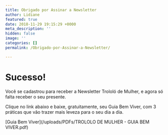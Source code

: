 ```yaml
---
title: Obrigado por Assinar a Newsletter
author: Lidiane
featured: true
date: 2018-11-29 19:15:29 +0000
meta_description: ''
hidden: false
image: ''
categories: []
permalink: /Obrigado-por-Assinar-a-Newsletter/

---
```

# Sucesso! 

Você se cadastrou para receber a Newsletter Trololó de Mulher, e agora só falta receber o seu presente. 

Clique no link abaixo e baixe, gratuitamente, seu Guia Bem Viver, com 3 práticas que vão trazer mais leveza para o seu dia a dia.

[Guia Bem Viver](/uploads/PDFs/TROLOLO DE MULHER - GUIA BEM VIVER.pdf)
